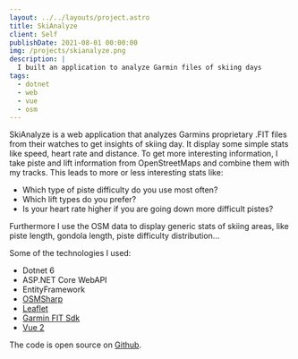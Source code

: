 ```yaml
---
layout: ../../layouts/project.astro
title: SkiAnalyze
client: Self
publishDate: 2021-08-01 00:00:00
img: /projects/skianalyze.png
description: |
  I built an application to analyze Garmin files of skiing days
tags:
  - dotnet
  - web
  - vue
  - osm
---
```


SkiAnalyze is a web application that analyzes Garmins proprietary .FIT files from their watches to get insights of skiing day.
It display some simple stats like speed, heart rate and distance. To get more interesting information, I take piste and lift information from OpenStreetMaps and combine them with my tracks.
This leads to more or less interesting stats like:
- Which type of piste difficulty do you use most often?
- Which lift types do you prefer?
- Is your heart rate higher if you are going down more difficult pistes?

Furthermore I use the OSM data to display generic stats of skiing areas, like piste length, gondola length, piste difficulty distribution...

Some of the technologies I used:
- Dotnet 6
- ASP.NET Core WebAPI
- EntityFramework
- [OSMSharp](https://osmsharp.com)
- [Leaflet](https://leafletjs.com)
- [Garmin FIT Sdk](https://developer.garmin.com/fit/download/)
- [Vue 2](https://vuejs.org)

The code is open source on [Github](https://github.com/soerenchrist/skianalyze).